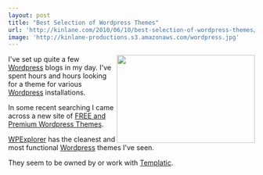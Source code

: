 ```yaml
---
layout: post
title: "Best Selection of Wordpress Themes"
url: 'http://kinlane.com/2010/06/10/best-selection-of-wordpress-themes/'
image: 'http://kinlane-productions.s3.amazonaws.com/wordpress.jpg'
---
```


<img class="c1" title="Wordpress" src="http://kinlane-productions.s3.amazonaws.com/wordpress.jpg" alt="" width="282" height="180" align="right" />I've set up quite a few [Wordpress][1] blogs in my day. I've spent hours and hours looking for a theme for various [Wordpress][2] installations.

In some recent searching I came across a new site of [FREE and Premium Wordpress Themes][3].

[WPExplorer][3] has the cleanest and most functional [Wordpress][4] themes I've seen.

They seem to be owned by or work with [Templatic][5].

   [1]: http://www.wordpress.org
   [2]: http://www.kinlane.com/?cat=186
   [3]: http://www.wpexplorer.com/
   [4]: ../?cat=186
   [5]: http://templatic.com/
